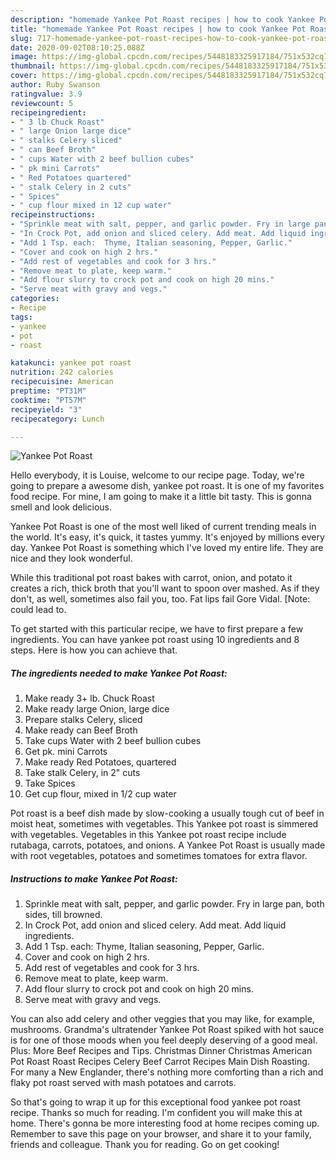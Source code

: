 ```yaml
---
description: "homemade Yankee Pot Roast recipes | how to cook Yankee Pot Roast"
title: "homemade Yankee Pot Roast recipes | how to cook Yankee Pot Roast"
slug: 717-homemade-yankee-pot-roast-recipes-how-to-cook-yankee-pot-roast
date: 2020-09-02T08:10:25.088Z
image: https://img-global.cpcdn.com/recipes/5448183325917184/751x532cq70/yankee-pot-roast-recipe-main-photo.jpg
thumbnail: https://img-global.cpcdn.com/recipes/5448183325917184/751x532cq70/yankee-pot-roast-recipe-main-photo.jpg
cover: https://img-global.cpcdn.com/recipes/5448183325917184/751x532cq70/yankee-pot-roast-recipe-main-photo.jpg
author: Ruby Swanson
ratingvalue: 3.9
reviewcount: 5
recipeingredient:
- " 3 lb Chuck Roast"
- " large Onion large dice"
- " stalks Celery sliced"
- " can Beef Broth"
- " cups Water with 2 beef bullion cubes"
- " pk mini Carrots"
- " Red Potatoes quartered"
- " stalk Celery in 2 cuts"
- " Spices"
- " cup flour mixed in 12 cup water"
recipeinstructions:
- "Sprinkle meat with salt, pepper, and garlic powder. Fry in large pan, both sides, till browned."
- "In Crock Pot, add onion and sliced celery. Add meat. Add liquid ingredients."
- "Add 1 Tsp. each:  Thyme, Italian seasoning, Pepper, Garlic."
- "Cover and cook on high 2 hrs."
- "Add rest of vegetables and cook for 3 hrs."
- "Remove meat to plate, keep warm."
- "Add flour slurry to crock pot and cook on high 20 mins."
- "Serve meat with gravy and vegs."
categories:
- Recipe
tags:
- yankee
- pot
- roast

katakunci: yankee pot roast 
nutrition: 242 calories
recipecuisine: American
preptime: "PT31M"
cooktime: "PT57M"
recipeyield: "3"
recipecategory: Lunch

---
```



![Yankee Pot Roast](https://img-global.cpcdn.com/recipes/5448183325917184/751x532cq70/yankee-pot-roast-recipe-main-photo.jpg)

Hello everybody, it is Louise, welcome to our recipe page. Today, we're going to prepare a awesome dish, yankee pot roast. It is one of my favorites food recipe. For mine, I am going to make it a little bit tasty. This is gonna smell and look delicious.

Yankee Pot Roast is one of the most well liked of current trending meals in the world. It's easy, it's quick, it tastes yummy. It's enjoyed by millions every day. Yankee Pot Roast is something which I've loved my entire life. They are nice and they look wonderful.

While this traditional pot roast bakes with carrot, onion, and potato it creates a rich, thick broth that you&#39;ll want to spoon over mashed. As if they don&#39;t, as well, sometimes also fail you, too. Fat lips fail Gore Vidal. [Note: could lead to.


To get started with this particular recipe, we have to first prepare a few ingredients. You can have yankee pot roast using 10 ingredients and 8 steps. Here is how you can achieve that.

<!--inarticleads1-->

##### The ingredients needed to make Yankee Pot Roast:

1. Make ready  3+ lb. Chuck Roast
1. Make ready  large Onion, large dice
1. Prepare  stalks Celery, sliced
1. Make ready  can Beef Broth
1. Take  cups Water with 2 beef bullion cubes
1. Get  pk. mini Carrots
1. Make ready  Red Potatoes, quartered
1. Take  stalk Celery, in 2&#34; cuts
1. Take  Spices
1. Get  cup flour, mixed in 1/2 cup water


Pot roast is a beef dish made by slow-cooking a usually tough cut of beef in moist heat, sometimes with vegetables. This Yankee pot roast is simmered with vegetables. Vegetables in this Yankee pot roast recipe include rutabaga, carrots, potatoes, and onions. A Yankee Pot Roast is usually made with root vegetables, potatoes and sometimes tomatoes for extra flavor. 

<!--inarticleads2-->

##### Instructions to make Yankee Pot Roast:

1. Sprinkle meat with salt, pepper, and garlic powder. Fry in large pan, both sides, till browned.
1. In Crock Pot, add onion and sliced celery. Add meat. Add liquid ingredients.
1. Add 1 Tsp. each:  Thyme, Italian seasoning, Pepper, Garlic.
1. Cover and cook on high 2 hrs.
1. Add rest of vegetables and cook for 3 hrs.
1. Remove meat to plate, keep warm.
1. Add flour slurry to crock pot and cook on high 20 mins.
1. Serve meat with gravy and vegs.


You can also add celery and other veggies that you may like, for example, mushrooms. Grandma&#39;s ultratender Yankee Pot Roast spiked with hot sauce is for one of those moods when you feel deeply deserving of a good meal. Plus: More Beef Recipes and Tips. Christmas Dinner Christmas American Pot Roast Roast Recipes Celery Beef Carrot Recipes Main Dish Roasting. For many a New Englander, there&#39;s nothing more comforting than a rich and flaky pot roast served with mash potatoes and carrots. 

So that's going to wrap it up for this exceptional food yankee pot roast recipe. Thanks so much for reading. I'm confident you will make this at home. There's gonna be more interesting food at home recipes coming up. Remember to save this page on your browser, and share it to your family, friends and colleague. Thank you for reading. Go on get cooking!

